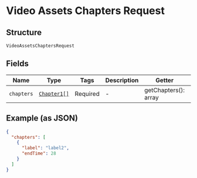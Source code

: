 
# Video Assets Chapters Request

## Structure

`VideoAssetsChaptersRequest`

## Fields

| Name | Type | Tags | Description | Getter | Setter |
|  --- | --- | --- | --- | --- | --- |
| `chapters` | [`Chapter1[]`](../../doc/models/chapter-1.md) | Required | - | getChapters(): array | setChapters(array chapters): void |

## Example (as JSON)

```json
{
  "chapters": [
    {
      "label": "label2",
      "endTime": 28
    }
  ]
}
```

